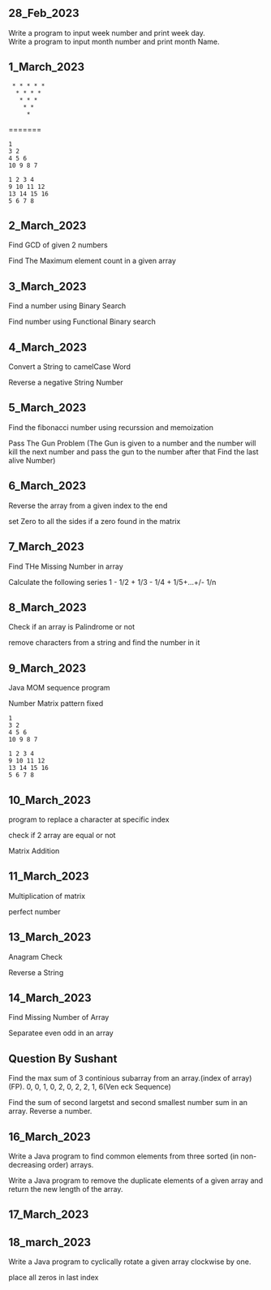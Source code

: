 28_Feb_2023
-------------------------------
Write a program to input week number and print week day.   
Write a program to input month number and print month Name.

1_March_2023
-------------------------------
```
 * * * * * 
  * * * * 
   * * * 
    * * 
     * 
```
=======

```
1
3 2
4 5 6
10 9 8 7
```
```
1 2 3 4
9 10 11 12
13 14 15 16
5 6 7 8
```

2_March_2023
-------------------
Find GCD of given 2 numbers

Find The Maximum element count in a given array



3_March_2023
-------------------
Find a number using Binary Search

Find number using Functional Binary search

4_March_2023
-------------------
Convert a String to camelCase Word

Reverse a negative String Number 


5_March_2023
-------------------
Find the fibonacci number using recurssion and memoization

Pass The Gun Problem (The Gun is given to a number and the number will kill the next number and pass the gun to the number after that Find the last alive Number)


6_March_2023
-------------------
Reverse the array from a given index to the end

set Zero to all the sides if a zero found in the matrix


7_March_2023
-------------------
 Find THe Missing Number in array
 
 Calculate the following series
  1 - 1/2 + 1/3 - 1/4 + 1/5+...+/- 1/n
  
  
  
8_March_2023
-------------------
Check if an array is Palindrome or not

remove characters from a string and find the number in it


9_March_2023
-------------------
Java MOM sequence program

Number Matrix pattern fixed
```
1
3 2
4 5 6
10 9 8 7
```
```
1 2 3 4
9 10 11 12
13 14 15 16
5 6 7 8
```


10_March_2023
--------------------

program to replace a character at specific index

check if 2 array are equal or not

Matrix Addition

11_March_2023
--------------------

Multiplication of matrix

perfect number


13_March_2023
--------------------

Anagram Check

Reverse a String

14_March_2023
--------------------

Find Missing Number of Array

Separatee even odd in an array


Question By Sushant
--------------------------
Find the max sum of 3 continious subarray from an array.(index of array) (FP).
0, 0, 1, 0, 2, 0, 2, 2, 1, 6(Ven eck Sequence)



Find the sum of second largetst and second smallest number sum in an array.
Reverse a number.

16_March_2023
--------------------------
Write a Java program to find common elements from three sorted (in non-decreasing order) arrays.

Write a Java program to remove the duplicate elements of a given array and return the new length of the array.

17_March_2023
--------------------------


18_march_2023
--------------------------
Write a Java program to cyclically rotate a given array clockwise by one.

place all zeros in last index
